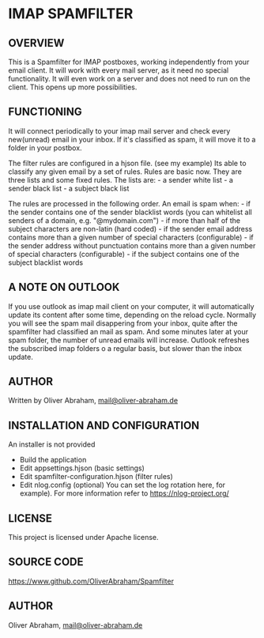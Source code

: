 ﻿# IMAP SPAMFILTER

## OVERVIEW


This is a Spamfilter for IMAP postboxes, working independently from your email client.
It will work with every mail server, as it need no special functionality.
It will even work on a server and does not need to run on the client.
This opens up more possibilities.


## FUNCTIONING

It will connect periodically to your imap mail server and check every new(unread) email in your inbox.
If it's classified as spam, it will move it to a folder in your postbox.

The filter rules are configured in a hjson file. (see my example)
Its able to classify any given email by a set of rules.
Rules are basic now. They are three lists and some fixed rules.
The lists are: 
    - a sender white list
    - a sender black list 
    - a subject black list

The rules are processed in the following order.
An email is spam when:
    - if the sender contains one of the sender blacklist words (you can whitelist all senders of a domain, e.g. "@mydomain.com")
    - if more than half of the subject characters are non-latin (hard coded)
    - if the sender email address contains more than a given number of special characters (configurable)
    - if the sender address without punctuation contains more than a given number of special characters (configurable)
    - if the subject contains one of the subject blacklist words
    

## A NOTE ON OUTLOOK
If you use outlook as imap mail client on your computer, it will automatically update its content 
after some time, depending on the reload cycle.
Normally you will see the spam mail disappering from your inbox, quite after the spamfilter had 
classified an mail as spam. 
And some minutes later at your spam folder, the number of unread emails will increase. 
Outlook refreshes the subscribed imap folders o a regular basis, but slower than the inbox update.


## AUTHOR
Written by Oliver Abraham, mail@oliver-abraham.de


## INSTALLATION AND CONFIGURATION
An installer is not provided
- Build the application
- Edit appsettings.hjson (basic settings)
- Edit spamfilter-configuration.hjson (filter rules)
- Edit nlog.config (optional) You can set the log rotation here, for example). For more information refer to https://nlog-project.org/


## LICENSE
This project is licensed under Apache license.


## SOURCE CODE
https://www.github.com/OliverAbraham/Spamfilter


## AUTHOR
Oliver Abraham, mail@oliver-abraham.de

